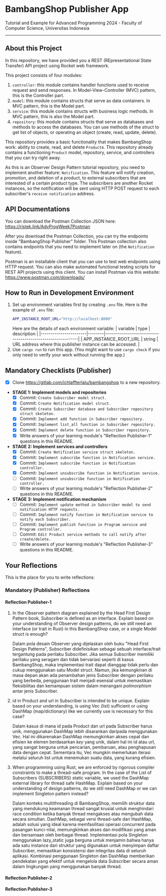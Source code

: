 # BambangShop Publisher App
Tutorial and Example for Advanced Programming 2024 - Faculty of Computer Science, Universitas Indonesia

---

## About this Project
In this repository, we have provided you a REST (REpresentational State Transfer) API project using Rocket web framework.

This project consists of four modules:
1.  `controller`: this module contains handler functions used to receive request and send responses.
    In Model-View-Controller (MVC) pattern, this is the Controller part.
2.  `model`: this module contains structs that serve as data containers.
    In MVC pattern, this is the Model part.
3.  `service`: this module contains structs with business logic methods.
    In MVC pattern, this is also the Model part.
4.  `repository`: this module contains structs that serve as databases and methods to access the databases.
    You can use methods of the struct to get list of objects, or operating an object (create, read, update, delete).

This repository provides a basic functionality that makes BambangShop work: ability to create, read, and delete `Product`s.
This repository already contains a functioning `Product` model, repository, service, and controllers that you can try right away.

As this is an Observer Design Pattern tutorial repository, you need to implement another feature: `Notification`.
This feature will notify creation, promotion, and deletion of a product, to external subscribers that are interested of a certain product type.
The subscribers are another Rocket instances, so the notification will be sent using HTTP POST request to each subscriber's `receive notification` address.

## API Documentations

You can download the Postman Collection JSON here: https://ristek.link/AdvProgWeek7Postman

After you download the Postman Collection, you can try the endpoints inside "BambangShop Publisher" folder.
This Postman collection also contains endpoints that you need to implement later on (the `Notification` feature).

Postman is an installable client that you can use to test web endpoints using HTTP request.
You can also make automated functional testing scripts for REST API projects using this client.
You can install Postman via this website: https://www.postman.com/downloads/

## How to Run in Development Environment
1.  Set up environment variables first by creating `.env` file.
    Here is the example of `.env` file:
    ```bash
    APP_INSTANCE_ROOT_URL="http://localhost:8000"
    ```
    Here are the details of each environment variable:
    | variable              | type   | description                                                |
    |-----------------------|--------|------------------------------------------------------------|
    | APP_INSTANCE_ROOT_URL | string | URL address where this publisher instance can be accessed. |
2.  Use `cargo run` to run this app.
    (You might want to use `cargo check` if you only need to verify your work without running the app.)

## Mandatory Checklists (Publisher)
-   [x] Clone https://gitlab.com/ichlaffterlalu/bambangshop to a new repository.
-   **STAGE 1: Implement models and repositories**
    -   [x] Commit: `Create Subscriber model struct.`
    -   [x] Commit: `Create Notification model struct.`
    -   [x] Commit: `Create Subscriber database and Subscriber repository struct skeleton.`
    -   [x] Commit: `Implement add function in Subscriber repository.`
    -   [x] Commit: `Implement list_all function in Subscriber repository.`
    -   [x] Commit: `Implement delete function in Subscriber repository.`
    -   [x] Write answers of your learning module's "Reflection Publisher-1" questions in this README.
-   **STAGE 2: Implement services and controllers**
    -   [x] Commit: `Create Notification service struct skeleton.`
    -   [x] Commit: `Implement subscribe function in Notification service.`
    -   [x] Commit: `Implement subscribe function in Notification controller.`
    -   [x] Commit: `Implement unsubscribe function in Notification service.`
    -   [ ] Commit: `Implement unsubscribe function in Notification controller.`
    -   [ ] Write answers of your learning module's "Reflection Publisher-2" questions in this README.
-   **STAGE 3: Implement notification mechanism**
    -   [ ] Commit: `Implement update method in Subscriber model to send notification HTTP requests.`
    -   [ ] Commit: `Implement notify function in Notification service to notify each Subscriber.`
    -   [ ] Commit: `Implement publish function in Program service and Program controller.`
    -   [ ] Commit: `Edit Product service methods to call notify after create/delete.`
    -   [ ] Write answers of your learning module's "Reflection Publisher-3" questions in this README.

## Your Reflections
This is the place for you to write reflections:

### Mandatory (Publisher) Reflections

#### Reflection Publisher-1
1. In the Observer pattern diagram explained by the Head First Design Pattern book, Subscriber is defined as an interface. Explain based on your understanding of Observer design patterns, do we still need an interface (or trait in Rust) in this BambangShop case, or a single Model struct is enough?
   
   Dalam pola desain Observer yang dijelaskan oleh buku "Head First Design Patterns", Subscriber didefinisikan sebagai sebuah interface/trait tergantung pada perilaku Subscriber. Jika semua Subscriber memiliki perilaku yang seragam dan tidak bervariasi seperti di kasus BambangShop, maka implementasi trait dapat dianggap tidak perlu dan cukup menggunakan satu Model struct. Namun, jika kemungkinan di masa depan akan ada penambahan jenis Subscriber dengan perilaku yang berbeda, penggunaan trait menjadi esensial untuk memastikan fleksibilitas dan kemampuan sistem dalam menangani *polimorphism* antar jenis Subscriber.

2. id in Product and url in Subscriber is intended to be unique. Explain based on your understanding, is using Vec (list) sufficient or using DashMap (map/dictionary) like we currently use is necessary for this case?
   
   Dalam kasus di mana id pada Product dan url pada Subscriber harus unik, menggunakan DashMap lebih disarankan daripada menggunakan Vec. Hal ini dikarenakan DashMap memungkinkan akses cepat dan efisien ke elemen berdasarkan *key* yang unik, dalam hal ini id atau url, yang sangat berguna untuk pencarian, pembaruan, atau penghapusan data dengan cepat. Sementara itu, Vec mungkin memerlukan iterasi melalui seluruh list untuk menemukan suatu data, yang kurang efisien.

3. When programming using Rust, we are enforced by rigorous compiler constraints to make a thread-safe program. In the case of the List of Subscribers (SUBSCRIBERS) static variable, we used the DashMap external library for thread safe HashMap. Explain based on your understanding of design patterns, do we still need DashMap or we can implement Singleton pattern instead?
   
   Dalam konteks multithreading di BambangShop, memilih struktur data yang mendukung keamanan thread sangat krusial untuk menghindari race condition ketika banyak thread mengakses atau mengubah data secara simultan. DashMap, sebagai versi thread-safe dari HashMap, adalah solusi yang ideal karena memfasilitasi operasi concurrent pada pasangan kunci-nilai, memungkinkan akses dan modifikasi yang aman dan bersamaan oleh berbagai thread. Implementasi pola Singleton menggunakan lazy_static juga berguna untuk menjamin bahwa hanya ada satu instance dari struktur yang digunakan untuk menyimpan daftar Subscriber, memastikan konsistensi dan integritas data di seluruh aplikasi. Kombinasi penggunaan Singleton dan DashMap memberikan pendekatan yang efektif untuk mengelola data Subscriber secara aman dalam lingkungan yang menggunakan banyak thread.


#### Reflection Publisher-2

#### Reflection Publisher-3
